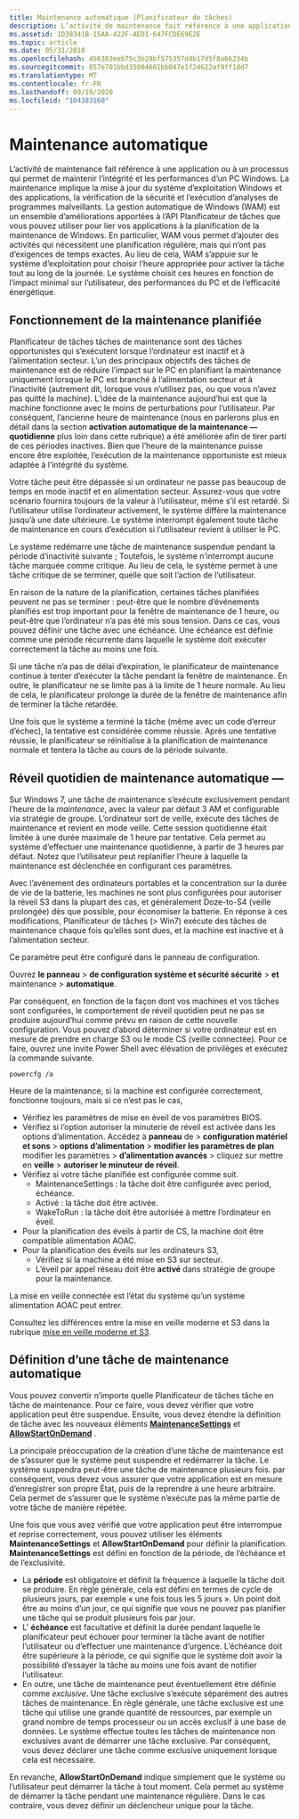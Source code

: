 ```yaml
---
title: Maintenance automatique (Planificateur de tâches)
description: L’activité de maintenance fait référence à une application ou à un processus qui permet de maintenir l’intégrité et les performances d’un PC Windows.
ms.assetid: 1D38341B-15AA-422F-AED1-647FCDE69E2E
ms.topic: article
ms.date: 05/31/2018
ms.openlocfilehash: 456383eeb75c3b29bf575357d4b17d5f8a66234b
ms.sourcegitcommit: 857e701bbd35004661bb047e1f24622af9ff1dd7
ms.translationtype: MT
ms.contentlocale: fr-FR
ms.lasthandoff: 09/19/2020
ms.locfileid: "104383160"
---
```

# <a name="automatic-maintenance"></a>Maintenance automatique

L’activité de maintenance fait référence à une application ou à un processus qui permet de maintenir l’intégrité et les performances d’un PC Windows. La maintenance implique la mise à jour du système d’exploitation Windows et des applications, la vérification de la sécurité et l’exécution d’analyses de programmes malveillants. La gestion automatique de Windows (WAM) est un ensemble d’améliorations apportées à l’API Planificateur de tâches que vous pouvez utiliser pour lier vos applications à la planification de la maintenance de Windows. En particulier, WAM vous permet d’ajouter des activités qui nécessitent une planification régulière, mais qui n’ont pas d’exigences de temps exactes. Au lieu de cela, WAM s’appuie sur le système d’exploitation pour choisir l’heure appropriée pour activer la tâche tout au long de la journée. Le système choisit ces heures en fonction de l’impact minimal sur l’utilisateur, des performances du PC et de l’efficacité énergétique.

## <a name="how-scheduled-maintenance-works"></a>Fonctionnement de la maintenance planifiée

Planificateur de tâches tâches de maintenance sont des tâches opportunistes qui s’exécutent lorsque l’ordinateur est inactif et à l’alimentation secteur. L’un des principaux objectifs des tâches de maintenance est de réduire l’impact sur le PC en planifiant la maintenance uniquement lorsque le PC est branché à l’alimentation secteur et à l’inactivité (autrement dit, lorsque vous n’utilisez pas, ou que vous n’avez pas quitté la machine). L’idée de la maintenance aujourd’hui est que la machine fonctionne avec le moins de perturbations pour l’utilisateur. Par conséquent, l’ancienne heure de maintenance (nous en parlerons plus en détail dans la section **activation automatique de la maintenance &mdash; quotidienne** plus loin dans cette rubrique) a été améliorée afin de tirer parti de ces périodes inactives. Bien que l’heure de la maintenance puisse encore être exploitée, l’exécution de la maintenance opportuniste est mieux adaptée à l’intégrité du système.

Votre tâche peut être dépassée si un ordinateur ne passe pas beaucoup de temps en mode inactif et en alimentation secteur. Assurez-vous que votre scénario fournira toujours de la valeur à l’utilisateur, même s’il est retardé. Si l’utilisateur utilise l’ordinateur activement, le système diffère la maintenance jusqu’à une date ultérieure. Le système interrompt également toute tâche de maintenance en cours d’exécution si l’utilisateur revient à utiliser le PC.

Le système redémarre une tâche de maintenance suspendue pendant la période d’inactivité suivante ; Toutefois, le système n’interrompt aucune tâche marquée comme critique. Au lieu de cela, le système permet à une tâche critique de se terminer, quelle que soit l’action de l’utilisateur.

En raison de la nature de la planification, certaines tâches planifiées peuvent ne pas se terminer : peut-être que le nombre d’événements planifiés est trop important pour la fenêtre de maintenance de 1 heure, ou peut-être que l’ordinateur n’a pas été mis sous tension. Dans ce cas, vous pouvez définir une tâche avec une échéance. Une échéance est définie comme une période récurrente dans laquelle le système doit exécuter correctement la tâche au moins une fois.

Si une tâche n’a pas de délai d’expiration, le planificateur de maintenance continue à tenter d’exécuter la tâche pendant la fenêtre de maintenance. En outre, le planificateur ne se limite pas à la limite de 1 heure normale. Au lieu de cela, le planificateur prolonge la durée de la fenêtre de maintenance afin de terminer la tâche retardée.

Une fois que le système a terminé la tâche (même avec un code d’erreur d’échec), la tentative est considérée comme réussie. Après une tentative réussie, le planificateur se réinitialise à la planification de maintenance normale et tentera la tâche au cours de la période suivante.

## <a name="automatic-maintenancemdashdaily-wakeup"></a>Réveil quotidien de maintenance automatique &mdash;

Sur Windows 7, une tâche de maintenance s’exécute exclusivement pendant l’heure de la *maintenance*, avec la valeur par défaut 3 AM et configurable via stratégie de groupe. L’ordinateur sort de veille, exécute des tâches de maintenance et revient en mode veille. Cette session quotidienne était limitée à une durée maximale de 1 heure par tentative. Cela permet au système d’effectuer une maintenance quotidienne, à partir de 3 heures par défaut. Notez que l’utilisateur peut replanifier l’heure à laquelle la maintenance est déclenchée en configurant ces paramètres.

Avec l’avènement des ordinateurs portables et la concentration sur la durée de vie de la batterie, les machines ne sont plus configurées pour autoriser la réveil S3 dans la plupart des cas, et généralement Doze-to-S4 (veille prolongée) dès que possible, pour économiser la batterie. En réponse à ces modifications, Planificateur de tâches (> Win7) exécute des tâches de maintenance chaque fois qu’elles sont dues, et la machine est inactive et à l’alimentation secteur.

Ce paramètre peut être configuré dans le panneau de configuration.

Ouvrez **le panneau**  >  **de configuration système et sécurité sécurité**  >  **et** maintenance  >  **automatique**.

Par conséquent, en fonction de la façon dont vos machines et vos tâches sont configurées, le comportement de réveil quotidien peut ne pas se produire aujourd’hui comme prévu en raison de cette nouvelle configuration. Vous pouvez d’abord déterminer si votre ordinateur est en mesure de prendre en charge S3 ou le mode CS (veille connectée).
Pour ce faire, ouvrez une invite Power Shell avec élévation de privilèges et exécutez la commande suivante.

```console
powercfg /a
```

Heure de la maintenance, si la machine est configurée correctement, fonctionne toujours, mais si ce n’est pas le cas,
  - Vérifiez les paramètres de mise en éveil de vos paramètres BIOS. 
  - Vérifiez si l’option autoriser la minuterie de réveil est activée dans les options d’alimentation.
    Accédez à **panneau** de  >  **configuration matériel et sons**  >  **options d’alimentation**  >  **modifier les paramètres de plan** modifier les paramètres  >  **d’alimentation avancés** > cliquez sur mettre en **veille**  >  **autoriser le minuteur de réveil**.
  - Vérifiez si votre tâche planifiée est configurée comme suit.
      * MaintenanceSettings : la tâche doit être configurée avec period, échéance.
      * Activé : la tâche doit être activée.
      * WakeToRun : la tâche doit être autorisée à mettre l’ordinateur en éveil.
  - Pour la planification des éveils à partir de CS, la machine doit être compatible alimentation AOAC.
  - Pour la planification des éveils sur les ordinateurs S3,
      * Vérifiez si la machine a été mise en S3 sur secteur.
      * L’éveil par appel réseau doit être **activé** dans stratégie de groupe pour la maintenance.
 
La mise en veille connectée est l’état du système qu’un système alimentation AOAC peut entrer.

Consultez les différences entre la mise en veille moderne et S3 dans la rubrique [mise en veille moderne et S3](/windows-hardware/design/device-experiences/modern-standby-vs-s3).

## <a name="defining-an-automatic-maintenance-task"></a>Définition d’une tâche de maintenance automatique

Vous pouvez convertir n’importe quelle Planificateur de tâches tâche en tâche de maintenance. Pour ce faire, vous devez vérifier que votre application peut être suspendue. Ensuite, vous devez étendre la définition de tâche avec les nouveaux éléments [**MaintenanceSettings**](taskschedulerschema-maintenancesettings-maintenancesettingstype-element.md) et [**AllowStartOnDemand**](taskschedulerschema-allowstartondemand-settingstype-element.md) .

La principale préoccupation de la création d’une tâche de maintenance est de s’assurer que le système peut suspendre et redémarrer la tâche. Le système suspendra peut-être une tâche de maintenance plusieurs fois. par conséquent, vous devez vous assurer que votre application est en mesure d’enregistrer son propre État, puis de la reprendre à une heure arbitraire. Cela permet de s’assurer que le système n’exécute pas la même partie de votre tâche de manière répétée.

Une fois que vous avez vérifié que votre application peut être interrompue et reprise correctement, vous pouvez utiliser les éléments **MaintenanceSettings** et **AllowStartOnDemand** pour définir la planification. **MaintenanceSettings** est défini en fonction de la période, de l’échéance et de l’exclusivité.

-   La **période** est obligatoire et définit la fréquence à laquelle la tâche doit se produire. En règle générale, cela est défini en termes de cycle de plusieurs jours, par exemple « une fois tous les 5 jours ». Un point doit être au moins d’un jour, ce qui signifie que vous ne pouvez pas planifier une tâche qui se produit plusieurs fois par jour.
-   L' **échéance** est facultative et définit la durée pendant laquelle le planificateur peut échouer pour terminer la tâche avant de notifier l’utilisateur ou d’effectuer une maintenance d’urgence. L’échéance doit être supérieure à la période, ce qui signifie que le système doit avoir la possibilité d’essayer la tâche au moins une fois avant de notifier l’utilisateur.
-   En outre, une tâche de maintenance peut éventuellement être définie comme *exclusive*. Une tâche exclusive s’exécute séparément des autres tâches de maintenance. En règle générale, une tâche exclusive est une tâche qui utilise une grande quantité de ressources, par exemple un grand nombre de temps processeur ou un accès exclusif à une base de données. Le système effectue toutes les tâches de maintenance non exclusives avant de démarrer une tâche exclusive. Par conséquent, vous devez déclarer une tâche comme exclusive uniquement lorsque cela est nécessaire.

En revanche, **AllowStartOnDemand** indique simplement que le système ou l’utilisateur peut démarrer la tâche à tout moment. Cela permet au système de démarrer la tâche pendant une maintenance régulière. Dans le cas contraire, vous devez définir un déclencheur unique pour la tâche.
